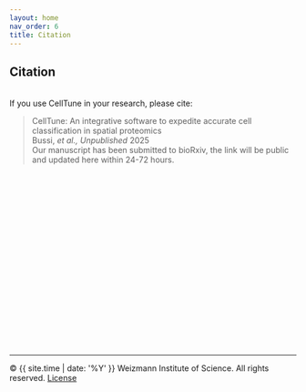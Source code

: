 ```yaml
---
layout: home
nav_order: 6
title: Citation
---
```


## Citation
&nbsp;  
If you use CellTune in your research, please cite:  

> CellTune: An integrative software to expedite accurate cell classification in spatial proteomics  
> Bussi, *et al.,* *Unpublished* 2025
> &nbsp;  
> Our manuscript has been submitted to bioRxiv, the link will be public and updated here within 24-72 hours. 
  
&nbsp;  
&nbsp;  
&nbsp;  
&nbsp;  
&nbsp;  
&nbsp;  
&nbsp;  
&nbsp;  
&nbsp;  
&nbsp;  
&nbsp;  
&nbsp;  
&nbsp;  
&nbsp;  
&nbsp;  
&nbsp;  
&nbsp;  
&nbsp;  

---


© {{ site.time | date: '%Y' }} Weizmann Institute of Science. All rights reserved. [License](/license/)

